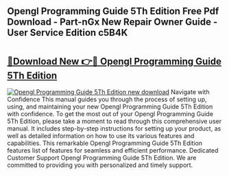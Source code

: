 ## Opengl Programming Guide 5Th Edition Free Pdf Download - Part-nGx New Repair Owner Guide - User Service Edition c5B4K

# <h2><a href="http://bc60639.oget.top/?id=Opengl+Programming+Guide+5Th+Edition">🔗Download New 👉🔴 Opengl Programming Guide 5Th Edition</a></h2>

[![Opengl Programming Guide 5Th Edition new download](https://i.imgur.com/5g1atiW.png)](http://bc60639.oget.top/?id=Opengl+Programming+Guide+5Th+Edition)
Navigate with Confidence This manual guides you through the process of setting up, using, and maintaining your new Opengl Programming Guide 5Th Edition with confidence. To get the most out of your Opengl Programming Guide 5Th Edition, please take a moment to read through this comprehensive user manual. It includes step-by-step instructions for setting up your product, as well as detailed information on how to use its various features and capabilities. This remarkable Opengl Programming Guide 5Th Edition features list of features for seamless and efficient performance. Dedicated Customer Support Opengl Programming Guide 5Th Edition. We are committed to providing you with personalized and timely support.
